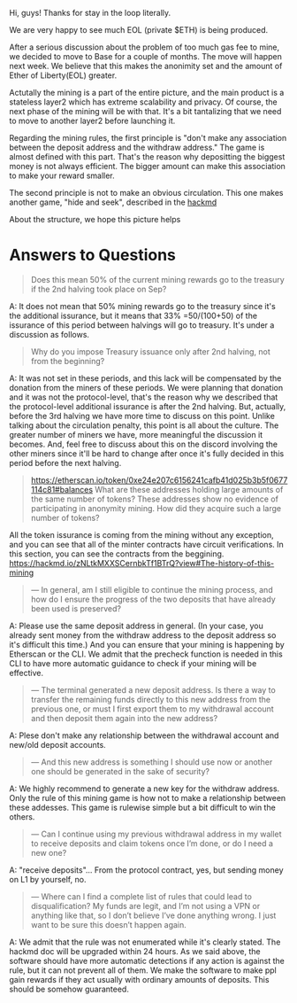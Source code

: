 Hi, guys!
Thanks for stay in the loop literally.

We are very happy to see much EOL (private $ETH) is being produced.

After a serious discussion about the problem of too much gas fee to mine, we decided to move to Base for a couple of months.
The move will happen next week. We believe that this makes the anonimity set and the amount of Ether of Liberty(EOL) greater.

Actutally the mining is a part of the entire picture, and the main product is a stateless layer2 which has extreme scalability and privacy. Of course, the next phase of the mining will be with that.
It's a bit tantalizing that we need to move to another layer2 before launching it.

Regarding the mining rules, the first principle is "don't make any association between the deposit address and the withdraw address."
The game is almost defined with this part. That's the reason why depositting the biggest money is not always efficient. The bigger amount can make this association to make your reward smaller.

The second principle is not to make an obvious circulation. This one makes another game, "hide and seek", described in the [hackmd](https://hackmd.io/zNLtkMXXSCernbkTf1BTrQ)

About the structure, we hope this picture helps

# Answers to Questions

> Does this mean 50% of the current mining rewards go to the treasury if the 2nd halving took place on Sep?

A: It does not mean that 50% mining rewards go to the treasury since it's the additional issurance, but it means that 33% =50/(100+50) of the issurance of this period between halvings will go to treasury. It's under a discussion as follows.

>Why do you impose Treasury issuance only after 2nd halving, not from the beginning?

A: It was not set in these periods, and this lack will be compensated by the donation from the miners of these periods. 
We were planning that donation and it was not the protocol-level, that's the reason why we described that the protocol-level additional issurance is after the 2nd halving.
But, actually, before the 3rd halving we have more time to discuss on this point. Unlike talking about the circulation penalty, this point is all about the culture.
The greater number of miners we have, more meaningful the discussion it becomes. And, feel free to discuss about this on the discord involving the other miners since it'll be hard to change after once it's fully decided in this period before the next halving. 

>https://etherscan.io/token/0xe24e207c6156241cafb41d025b3b5f0677114c81#balances
>What are these addresses holding large amounts of the same number of tokens? These addresses show no evidence of participating in anonymity mining. How did they acquire such a large number of tokens?

All the token issurance is coming from the mining without any exception, and you can see that all of the minter contracts have circuit verifications.
In this section, you can see the contracts from the beggining.
https://hackmd.io/zNLtkMXXSCernbkTf1BTrQ?view#The-history-of-this-mining

> — In general, am I still eligible to continue the mining process, and how do I ensure the progress of the two deposits that have already been used is preserved?

A: Please use the same deposit address in general. (In your case, you already sent money from the withdraw address to the deposit address so it's difficult this time.) 
And you can ensure that your mining is happening by Etherscan or the CLI. We admit that the precheck function is needed in this CLI to have more automatic guidance to check if your mining will be effective.

>— The terminal generated a new deposit address. Is there a way to transfer the remaining funds directly to this new address from the previous one, or must I first export them to my withdrawal account and then deposit them again into the new address? 

A: Plese don't make any relationship between the withdrawal account and new/old deposit accounts.

>— And this new address is something I should use now or another one should be generated in the sake of security?

A: We highly recommend to generate a new key for the withdraw address. Only the rule of this mining game is how not to make a relationship between these addesses. This game is rulewise simple but a bit difficult to win the others.

>—  Can I continue using my previous withdrawal address in my wallet to receive deposits and claim tokens once I’m done, or do I need a new one?

A: "receive deposits"... From the protocol contract, yes, but sending money on L1 by yourself, no.

>— Where can I find a complete list of rules that could lead to disqualification? My funds are legit, and I’m not using a VPN or anything like that, so I don’t believe I’ve done anything wrong. I just want to be sure this doesn’t happen again.

A: We admit that the rule was not enumerated while it's clearly stated. The hackmd doc will be upgraded within 24 hours. As we said above, the software should have more automatic detections if any action is against the rule, 
but it can not prevent all of them. We make the software to make ppl gain rewards if they act usually with ordinary amounts of deposits. This should be somehow guaranteed. 


